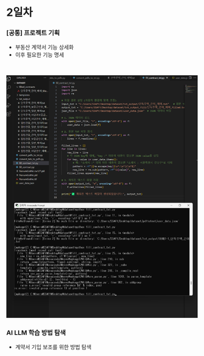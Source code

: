  # 2일차

 ### \[공통\] 프로젝트 기획
 - 부동산 계약서 기능 상세화
 - 이후 필요한 기능 명세

<br>

![AI PDF 변환](./img/ai-test.png)

 ### AI LLM 학습 방법 탐색
 - 계약서 기입 보조를 위한 방법 탐색